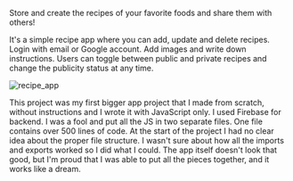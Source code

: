Store and create the recipes of your favorite foods and share them with others!

It's a simple recipe app where you can add, update and delete recipes. Login with email or Google account. 
Add images and write down instructions. Users can toggle between public and private recipes and change the publicity status at any time.


![recipe_app](https://github.com/user-attachments/assets/f6ebab43-c52e-4ac4-a37c-e29e19e3a48e)

This project was my first bigger app project that I made from scratch, without instructions and I wrote it with JavaScript only. I used Firebase for backend. I was a fool and put all the JS in two separate files. One file contains over 500 lines of code. At the start of the project I had no clear idea about the proper file structure. I wasn't sure about how all the imports and exports worked so I did what I could. The app itself doesn't look that good, but I'm proud that I was able to put all the pieces together, and it works like a dream.
